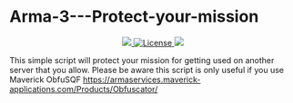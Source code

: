 # Arma-3---Protect-your-mission
<p align="center">
    <a href="https://www.bistudio.com/community/licenses/arma-public-license-nd">
        <img src="https://img.shields.io/badge/license-APL--ND-blue.svg"/>
    </a>
    <a href="https://creativecommons.org/licenses/by-nc-nd/4.0/deed.en_US">
        <img src="https://img.shields.io/badge/license-CC--BY--NC--ND-4CB697.svg" alt="License" />
    </a>
    <a href="">
        <img src="https://img.shields.io/badge/Version-v0.0.1-brightgreen.svg"/>
    </a>
    
</p>

This simple script will protect your mission for getting used on another server that you allow. Please be aware this script is only useful if you use Maverick ObfuSQF https://armaservices.maverick-applications.com/Products/Obfuscator/

